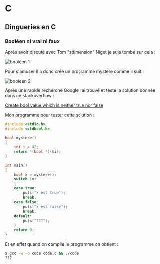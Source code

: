 # C 

## Dingueries en C 
### Booléen ni vrai ni faux 
Après avoir discuté avec Tom "zdimension" Niget je suis tombé sur cela :

![booleen 1](https://cdn.discordapp.com/attachments/878167565573193738/984215353229971596/unknown.png)

Pour s'amuser il a donc créé un programme mystère comme il suit : 

![booleen 2](https://cdn.discordapp.com/attachments/878167565573193738/984217080255614976/unknown.png)

Après une rapide recherche Google j'ai trouvé et testé la solution donnée dans ce stackoverflow : 

[Create bool value which is neither true nor false](https://stackoverflow.com/a/48344196)

Mon programme pour tester cette solution : 
```c
#include <stdio.h>
#include <stdbool.h>

bool mystere()
{
    int i = 42;
    return *(bool *)(&i);
}

int main()
{
    bool x = mystere();
    switch (x)
    {
    case true:
        puts("x est true");
        break;
    case false:
        puts("x est false");
        break;
    default:
        puts("???");
    }
    return 0;
}
```

Et en effet quand on compile le programme on obtient : 
```sh 
$ gcc -w -o code code.c && ./code
???
```